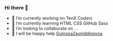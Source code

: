 ### Hi there 👋

- 🔭 I’m currently working on TenX Coders
- 🌱 I’m currently learning HTML CSS GitHub Sass
- 👯 I’m looking to collaborate on ...
- 🤔 I will be heppy help <a href="mailto:eshqorayevjavohir@gmail.com">GulnozaZayniddinovna</a>
